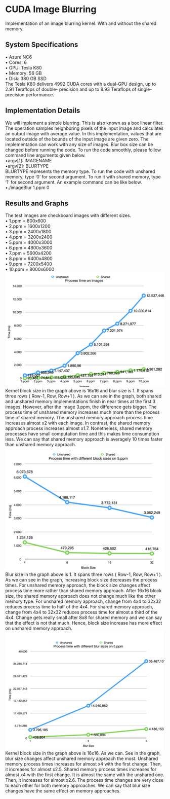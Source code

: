 # CUDA Image Blurring
Implementation of an image blurring kernel. With and without the shared memory.
## System Specifications
• Azure NC6 </br>
• Cores: 6 </br>
• GPU: Tesla K80 </br>
• Memory: 56 GB </br>
• Disk: 380 GB SSD </br>
The Tesla K80 delivers 4992 CUDA cores with a dual-GPU design, up to 2.91 Teraflops of double- precision and up to 8.93 Teraflops of single-precision performance.

## Implementation Details
We will implement a simple blurring. This is also known as a box linear filter. The operation samples neighboring pixels of the input image and calculates an output image with average value. In this implementation, values that are located outside of the bounds of the input image are given zero. The implementation can work with any size of images. Blur box size can be changed before running the code.
To run the code smoothly, please follow command line arguments given below. </br>
  •argv[1]: IMAGENAME </br>
  •argv[2]: BLURTYPE </br>
BLURTYPE represents the memory type. To run the code with unshared memory, type ‘0’ for second argument. To run it with shared memory, type ‘1’ for second argument.
An example command can be like below.</br>
  •./imageBlur 1.ppm 0 </br>
  
  ## Results and Graphs
  The test images are checkboard images with different sizes. </br>
  • 1.ppm = 800x600 </br>
  • 2.ppm = 1600x1200 </br>
  • 3.ppm = 2400x1800 </br>
  • 4.ppm = 3200x2400 </br>
  • 5.ppm = 4000x3000 </br>
  • 6.ppm = 4800x3600 </br>
  • 7.ppm = 5600x4200 </br>
  • 8.ppm = 6400x4800 </br>
  • 9.ppm = 7200x5400 </br>
  • 10.ppm = 8000x6000 </br>
  ![Graph1](https://github.com/nuwandda/CUDA-image-blurring/blob/main/graph1.jpg "Graph 1") </br>
  Kernel block size in the graph above is 16x16 and blur size is 1. It spans three rows
( Row-1, Row, Row+1 ). As we can see in the graph, both shared and unshared memory implementations finish in near times at the first 3 images. However, after the image 3.ppm, the difference gets bigger. The process time of unshared memory increases much more than the process time of shared memory. The unshared memory approach process time increases almost x2 with each image. In contrast, the shared memory approach process increases almost x1.7. Nonetheless, shared memory processes have small computation time and this makes time consumption less. We can say that shared memory approach is averagely 10 times faster than unshared memory approach. </br>
 ![Graph2](https://github.com/nuwandda/CUDA-image-blurring/blob/main/graph2.jpg "Graph 2") </br>
 Blur size in the graph above is 1. It spans three rows ( Row-1, Row, Row+1 ). As we can see in the graph, increasing block size decreases the process times. For unshared memory approach, the block size changes affect process time more rather than shared memory approach. After 16x16 block size, the shared memory approach does not change much like the other memory type. For unshared memory approach, change from 4x4 to 32x32 reduces process time to half of the 4x4. For shared memory approach, change from 4x4 to 32x32 reduces process time for almost a third of the 4x4. Change gets really small after 8x8 for shared memory and we can say that the effect is not that much. Hence, block size increase has more effect on unshared memory approach.</br>
![Graph3](https://github.com/nuwandda/CUDA-image-blurring/blob/main/graph3.jpg "Graph 3") </br> 
Kernel block size in the graph above is 16x16. As we can. See in the graph, blur size changes affect unshared memory approach the most. Unshared memory process times increases for almost x4 with the first change. Then, it increases for almost x2.5. Shared memory process times increases for almost x4 with the first change. It is almost the same with the unshared one. Then, it increases for almost x2.6. The process time changes are very close to each other for both memory approaches. We can say that blur size changes have the same effect on memory approaches.</br>
